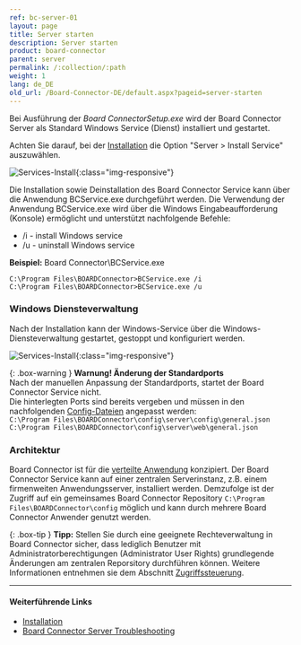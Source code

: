 ```yaml
---
ref: bc-server-01
layout: page
title: Server starten
description: Server starten
product: board-connector
parent: server
permalink: /:collection/:path
weight: 1
lang: de_DE
old_url: /Board-Connector-DE/default.aspx?pageid=server-starten
---
```

Bei Ausführung der *Board ConnectorSetup.exe* wird der Board Connector Server als Standard Windows Service (Dienst) installiert und gestartet.

Achten Sie darauf, bei der [Installation](../einfuehrung/installation-und-update) die Option "Server > Install Service" auszuwählen.

![Services-Install](/img/content/xu/XU_Setup_3.png){:class="img-responsive"}

Die Installation sowie Deinstallation des Board Connector Service kann über die Anwendung BCService.exe durchgeführt werden.
Die Verwendung der Anwendung BCService.exe wird über die Windows Eingabeaufforderung (Konsole) ermöglicht und unterstützt nachfolgende Befehle:

- /i - install Windows service
- /u - uninstall Windows service

**Beispiel:** Board Connector\BCService.exe
```
C:\Program Files\BOARDConnector>BCService.exe /i
C:\Program Files\BOARDConnector>BCService.exe /u
```

### Windows Diensteverwaltung

Nach der Installation kann der Windows-Service über die Windows-Diensteverwaltung gestartet, gestoppt und konfiguriert werden.

![Services-Install](/img/content/board/BC_Setup_3.png){:class="img-responsive"}


{: .box-warning }
**Warnung! Änderung der Standardports**<br>
Nach der manuellen Anpassung der Standardports, startet der Board Connector Service nicht.<br>
Die hinterlegten Ports sind bereits vergeben und müssen in den nachfolgenden [Config-Dateien](./ports) angepasst werden:<br>
`C:\Program Files\BOARDConnector\config\server\config\general.json`<br>
`C:\Program Files\BOARDConnector\config\server\web\general.json`

### Architektur

Board Connector ist für die [verteilte Anwendung](../einfuehrung#grundfunktionalit%C3%A4t---architektur) konzipiert. Der Board Connector Service kann auf einer zentralen Serverinstanz, z.B. einem firmenweiten Anwendungsserver, installiert werden.
Demzufolge ist der Zugriff auf ein gemeinsames Board Connector Repository `C:\Program Files\BOARDConnector\config` möglich und kann durch mehrere Board Connector Anwender genutzt werden.

{: .box-tip }
**Tipp:** Stellen Sie durch eine geeignete Rechteverwaltung in Board Connector sicher, dass lediglich Benutzer mit Administratorberechtigungen (Administrator User Rights) grundlegende Änderungen am zentralen Reporsitory durchführen können. Weitere Informationen entnehmen sie dem Abschnitt [Zugriffssteuerung](../sicherheit/zugriffsverwaltung).

*****
#### Weiterführende Links
- [Installation](../einfuehrung/installation-und-update)
- [Board Connector Server Troubleshooting](https://kb.theobald-software.com/troubleshooting/bc_windows_service_not_running)

